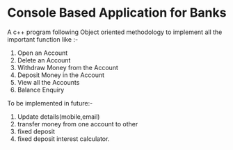 # Console Based Application for Banks
A c++ program following Object oriented methodology to implement all the important function like :-

1. Open an Account
2. Delete an Account
3. Withdraw Money from the Account
4. Deposit Money in the Account
5. View all the Accounts
6. Balance Enquiry

To be implemented in future:- 

1. Update details(mobile,email)
2. transfer money from one account to other
3. fixed deposit 
4. fixed deposit interest calculator.
